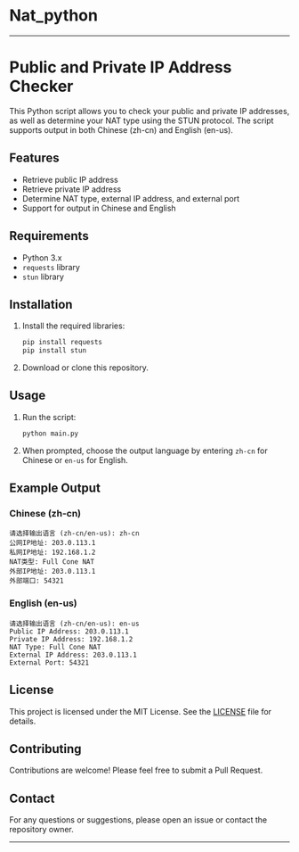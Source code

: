 # Nat_python

---

# Public and Private IP Address Checker

This Python script allows you to check your public and private IP addresses, as well as determine your NAT type using the STUN protocol. The script supports output in both Chinese (zh-cn) and English (en-us).

## Features

- Retrieve public IP address
- Retrieve private IP address
- Determine NAT type, external IP address, and external port
- Support for output in Chinese and English

## Requirements

- Python 3.x
- `requests` library
- `stun` library

## Installation

1. Install the required libraries:
    ```sh
    pip install requests
    pip install stun
    ```

2. Download or clone this repository.

## Usage

1. Run the script:
    ```sh
    python main.py
    ```

2. When prompted, choose the output language by entering `zh-cn` for Chinese or `en-us` for English.

## Example Output

### Chinese (zh-cn)
```
请选择输出语言 (zh-cn/en-us): zh-cn
公网IP地址: 203.0.113.1
私网IP地址: 192.168.1.2
NAT类型: Full Cone NAT
外部IP地址: 203.0.113.1
外部端口: 54321
```

### English (en-us)
```
请选择输出语言 (zh-cn/en-us): en-us
Public IP Address: 203.0.113.1
Private IP Address: 192.168.1.2
NAT Type: Full Cone NAT
External IP Address: 203.0.113.1
External Port: 54321
```

## License

This project is licensed under the MIT License. See the [LICENSE](LICENSE) file for details.

## Contributing

Contributions are welcome! Please feel free to submit a Pull Request.

## Contact

For any questions or suggestions, please open an issue or contact the repository owner.

---

